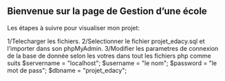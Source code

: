 ## Bienvenue sur la page de Gestion d’une école

Les étapes à suivre pour visualiser mon projet:

1/Telecharger les fichiers.
2/Selectionner le fichier projet_edacy.sql et l'importer dans son phpMyAdmin.
3/Modifier les parametres de connexion de la base de donnée selon les votres dans tout les fichiers php comme suits
  $servername = "localhost";
  $username = "le nom";
  $password = "le mot de pass";
  $dbname = "projet_edacy";


